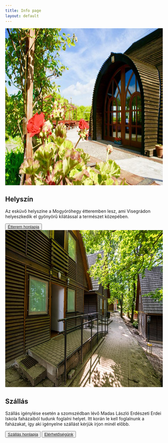 ```yaml
---
title: Info page
layout: default
---
```


<div class="container col-xxl-8 px-4 py-5">
    <div class="row flex-lg-row-reverse align-items-center g-5 py-5">
      <div class="col-10 col-sm-8 col-lg-6 m-auto">
        <img src="images/etterem_2.jpg" class="d-block mx-lg-auto img-fluid" alt="Bootstrap Themes" width="700" height="500" loading="lazy">
      </div>
      <div class="col-lg-6">
        <h2 class="display-5 fw-bold lh-1 mb-3">Helyszín</h2>
        <p class="lead fs-5 text-justify">Az esküvő helyszíne a Mogyóróhegy étteremben lesz, ami Visegrádon helyeszkedik el gyönyörű kilátással a természet közepében.  </p>
        <div class="d-grid gap-2 d-md-flex justify-content-md-start">
          <button type="button" class="btn btn-primary btn-lg px-4 me-md-2"><a class="text-reset text-decoration-none" href="https://www.mogyorohegy.hu/index.html">Étterem honlapja</a></button>
        </div>
      </div>
    </div>
</div>
<div class="container col-xxl-8 px-4 py-5">
    <div class="row flex-lg-row align-items-center g-5 py-5">
      <div class="col-10 col-sm-8 col-lg-6 m-auto">
        <img src="images/erdei_iskola.jpg" class="d-block mx-lg-auto img-fluid" alt="Bootstrap Themes" width="700" height="500" loading="lazy">
      </div>
      <div class="col-lg-6">
        <h2 class="display-5 fw-bold lh-1 mb-3">Szállás</h2>
        <p class="lead fs-5">Szállás igénylése esetén a szomszédban lévő Madas László Erdészeti Erdei Iskola faházaiból tudunk foglalni helyet. Itt korán le kell foglalnunk a faházakat, így aki igényelne szállást kérjük írjon minél előbb.</p>
        <div class="d-grid gap-2 d-md-flex justify-content-md-start">
          <button type="button" class="btn btn-primary btn-lg px-4 me-md-2"><a class="text-reset text-decoration-none" href="https://parkerdo.hu/turizmus/turistaszallasok/madas-laszlo-erdeszeti-erdei-iskola/">Szállás honlapja</a></button>
        <button type="button" class="btn btn-primary btn-lg px-4 me-md-2" ><a class="text-reset text-decoration-none" href='mailto:em@gmail.com'>Elérhetőségünk</a></button>
        </div>
      </div>
    </div>
</div>
